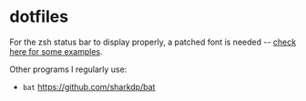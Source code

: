 dotfiles
========

For the zsh status bar to display properly, a patched font is needed -- 
[check here for some examples](https://github.com/powerline/fonts).

Other programs I regularly use:
* `bat` https://github.com/sharkdp/bat
